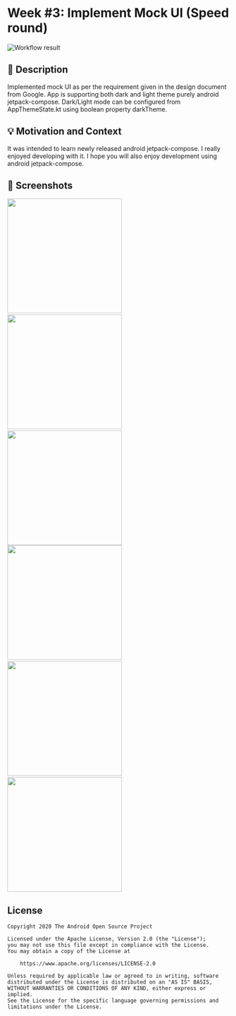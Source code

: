 # Week #3: Implement Mock UI (Speed round)

<!--- Replace <OWNER> with your Github Username and <REPOSITORY> with the name of your repository. -->
<!--- You can find both of these in the url bar when you open your repository in github. -->
![Workflow result](https://github.com/<OWNER>/<REPOSITORY>/workflows/Check/badge.svg)


## :scroll: Description
Implemented mock UI as per the requirement given in the design document from Google.
App is supporting both dark and light theme purely android jetpack-compose.
Dark/Light mode can be configured from AppThemeState.kt using boolean property darkTheme.


## :bulb: Motivation and Context
It was intended to learn newly released android jetpack-compose. I really enjoyed developing with it. I hope you will also enjoy development using android jetpack-compose.


## :camera_flash: Screenshots
<!-- You can add more screenshots here if you like -->
<img src="/results/screenshot_1.png" width="260">&emsp;<img src="/results/screenshot_2.png" width="260">&emsp;<img src="/results/screenshot_3.png" width="260">
<img src="/results/screenshot_11.png" width="260">&emsp;<img src="/results/screenshot_12.png" width="260">&emsp;<img src="/results/screenshot_13.png" width="260">

## License
```
Copyright 2020 The Android Open Source Project

Licensed under the Apache License, Version 2.0 (the "License");
you may not use this file except in compliance with the License.
You may obtain a copy of the License at

    https://www.apache.org/licenses/LICENSE-2.0

Unless required by applicable law or agreed to in writing, software
distributed under the License is distributed on an "AS IS" BASIS,
WITHOUT WARRANTIES OR CONDITIONS OF ANY KIND, either express or implied.
See the License for the specific language governing permissions and
limitations under the License.
```
